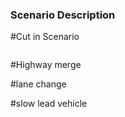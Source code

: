 ### Scenario Description

#Cut in Scenario

![]()


#Highway merge

#lane change

#slow lead vehicle